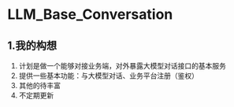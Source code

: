# LLM_Base_Conversation
## 1.我的构想
1. 计划是做一个能够对接业务端，对外暴露大模型对话接口的基本服务
2. 提供一些基本功能：与大模型对话、业务平台注册（鉴权）
3. 其他的待丰富
4. 不定期更新